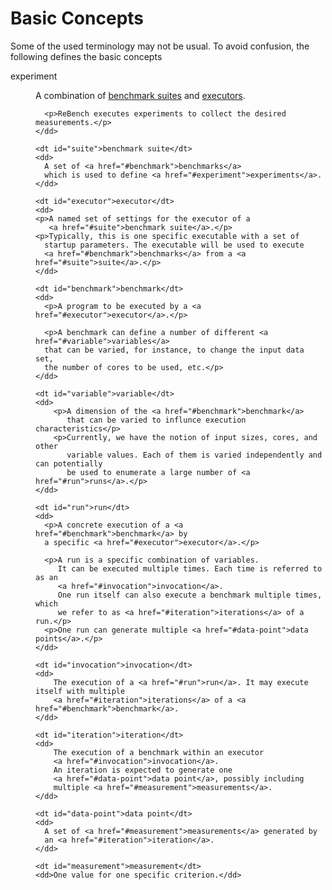 # Basic Concepts

Some of the used terminology may not be usual. To avoid confusion,
the following defines the basic concepts 

<dl>
    <dt id="#experiment">experiment</dt>
    <dd>
      <p>A combination of <a href="#suite">benchmark suites</a> and
      <a href="#executor">executors</a>.</p>
      
      <p>ReBench executes experiments to collect the desired measurements.</p>
    </dd>

    <dt id="suite">benchmark suite</dt>
    <dd>
      A set of <a href="#benchmark">benchmarks</a>
      which is used to define <a href="#experiment">experiments</a>.
    </dd>
    
    <dt id="executor">executor</dt>
    <dd>
    <p>A named set of settings for the executor of a
       <a href="#suite">benchmark suite</a>.</p>
    <p>Typically, this is one specific executable with a set of
      startup parameters. The executable will be used to execute
      <a href="#benchmark">benchmarks</a> from a <a href="#suite">suite</a>.</p>
    </dd>
    
    <dt id="benchmark">benchmark</dt>
    <dd>
      <p>A program to be executed by a <a href="#executor">executor</a>.</p>
      
      <p>A benchmark can define a number of different <a href="#variable">variables</a>
      that can be varied, for instance, to change the input data set,
      the number of cores to be used, etc.</p>
    </dd>
    
    <dt id="variable">variable</dt>
    <dd>
        <p>A dimension of the <a href="#benchmark">benchmark</a>
           that can be varied to influnce execution characteristics</p>
        <p>Currently, we have the notion of input sizes, cores, and other
           variable values. Each of them is varied independently and can potentially
           be used to enumerate a large number of <a href="#run">runs</a>.</p>
    </dd>

    <dt id="run">run</dt>
    <dd>
      <p>A concrete execution of a <a href="#benchmark">benchmark</a> by
      a specific <a href="#executor">executor</a>.</p>
      
      <p>A run is a specific combination of variables.
         It can be executed multiple times. Each time is referred to as an
         <a href="#invocation">invocation</a>.
         One run itself can also execute a benchmark multiple times, which
         we refer to as <a href="#iteration">iterations</a> of a run.</p>
      <p>One run can generate multiple <a href="#data-point">data points</a>.</p>
    </dd>
    
    <dt id="invocation">invocation</dt>
    <dd>
        The execution of a <a href="#run">run</a>. It may execute itself with multiple
        <a href="#iteration">iterations</a> of a <a href="#benchmark">benchmark</a>.
    </dd>
    
    <dt id="iteration">iteration</dt>
    <dd>
        The execution of a benchmark within an executor
        <a href="#invocation">invocation</a>.
        An iteration is expected to generate one
        <a href="#data-point">data point</a>, possibly including
        multiple <a href="#measurement">measurements</a>.
    </dd>

    <dt id="data-point">data point</dt>
    <dd>
      A set of <a href="#measurement">measurements</a> generated by
      an <a href="#iteration">iteration</a>.
    </dd>
    
    <dt id="measurement">measurement</dt>
    <dd>One value for one specific criterion.</dd>
</dl>
